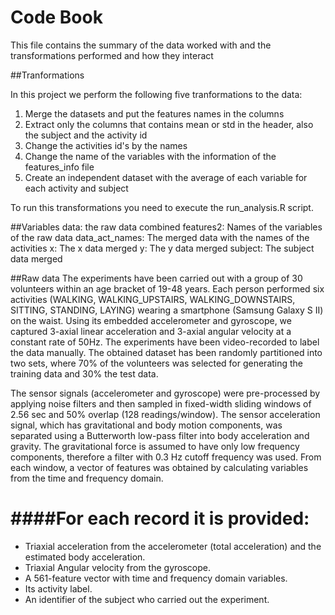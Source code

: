 # Code Book
This file contains the summary of the data worked with and the transformations performed and how they interact

##Tranformations

In this project we perform the following five tranformations to the data: 
1. Merge the datasets and put the features names in the columns 
2. Extract only the columns that contains mean or std in the header, also the subject and the activity id 
3. Change the activities id's by the names 
4. Change the name of the variables with the information of the features_info file 
5. Create an independent dataset with the average of each variable for each activity and subject

To run this transformations you need to execute the run_analysis.R script.

##Variables
data: the raw data combined
features2: Names of the variables of the raw data
data_act_names: The merged data with the names of the activities
x: The x data merged
y: The y data merged
subject: The subject data merged


##Raw data
The experiments have been carried out with a group of 30 volunteers within an age bracket of 19-48 years. 
Each person performed six activities (WALKING, WALKING_UPSTAIRS, WALKING_DOWNSTAIRS, SITTING, STANDING, LAYING) wearing a smartphone 
(Samsung Galaxy S II) on the waist. Using its embedded accelerometer and gyroscope, we captured 3-axial linear acceleration and 3-axial 
angular velocity at a constant rate of 50Hz. The experiments have been video-recorded to label the data manually.
The obtained dataset has been randomly partitioned into two sets, where 70% of the volunteers was selected for generating the 
training data and 30% the test data. 

The sensor signals (accelerometer and gyroscope) were pre-processed by applying noise filters and then sampled in fixed-width sliding 
windows of 2.56 sec and 50% overlap (128 readings/window). The sensor acceleration signal, which has gravitational and body motion 
components, was separated using a Butterworth low-pass filter into body acceleration and gravity. The gravitational force is assumed 
to have only low frequency components, therefore a filter with 0.3 Hz cutoff frequency was used. From each window, a vector of features 
was obtained by calculating variables from the time and frequency domain.

####For each record it is provided:
======================================

- Triaxial acceleration from the accelerometer (total acceleration) and the estimated body acceleration.
- Triaxial Angular velocity from the gyroscope. 
- A 561-feature vector with time and frequency domain variables. 
- Its activity label. 
- An identifier of the subject who carried out the experiment.

